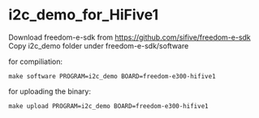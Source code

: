 # i2c_demo_for_HiFive1
Download freedom-e-sdk from https://github.com/sifive/freedom-e-sdk
Copy i2c_demo folder under freedom-e-sdk/software

for compiliation:
```
make software PROGRAM=i2c_demo BOARD=freedom-e300-hifive1
```
for uploading the binary:
```
make upload PROGRAM=i2c_demo BOARD=freedom-e300-hifive1
```
